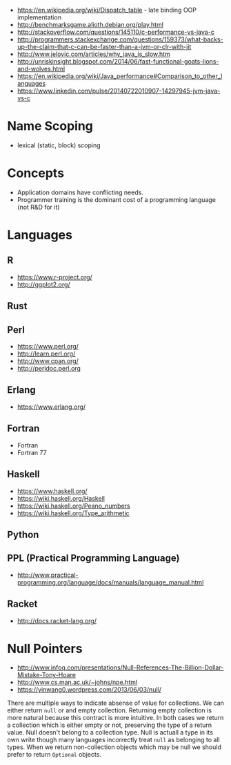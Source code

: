 - https://en.wikipedia.org/wiki/Dispatch_table - late binding OOP implementation
- http://benchmarksgame.alioth.debian.org/play.html
- http://stackoverflow.com/questions/145110/c-performance-vs-java-c
- http://programmers.stackexchange.com/questions/159373/what-backs-up-the-claim-that-c-can-be-faster-than-a-jvm-or-clr-with-jit
- http://www.jelovic.com/articles/why_java_is_slow.htm
- http://unriskinsight.blogspot.com/2014/06/fast-functional-goats-lions-and-wolves.html
- https://en.wikipedia.org/wiki/Java_performance#Comparison_to_other_languages
- https://www.linkedin.com/pulse/20140722010907-14297945-jvm-java-vs-c

# Name Scoping
- lexical (static, block) scoping

# Concepts
- Application domains have conflicting needs.
- Programmer training is the dominant cost of a programming language (not R&D for it)

# Languages
## R
- https://www.r-project.org/
- http://ggplot2.org/

## Rust

## Perl
- https://www.perl.org/
- http://learn.perl.org/
- http://www.cpan.org/
- http://perldoc.perl.org

## Erlang
- https://www.erlang.org/

## Fortran
- Fortran
- Fortran 77

## Haskell
- https://www.haskell.org/
- https://wiki.haskell.org/Haskell
- https://wiki.haskell.org/Peano_numbers
- https://wiki.haskell.org/Type_arithmetic

## Python

## PPL (Practical Programming Language)
- http://www.practical-programming.org/language/docs/manuals/language_manual.html

## Racket
- http://docs.racket-lang.org/

# Null Pointers
- http://www.infoq.com/presentations/Null-References-The-Billion-Dollar-Mistake-Tony-Hoare
- http://www.cs.man.ac.uk/~johns/npe.html
- https://yinwang0.wordpress.com/2013/06/03/null/

There are multiple ways to indicate absense of value for collections. We can either return `null` or and empty collection. Returning empty collection is more natural because this contract is more intuitive. In both cases we return a collection which is either empty or not, preserving the type of a return value. Null doesn't belong to a collection type. Null is actuall a type in its own write though many languages incorrectly treat `null` as belonging to all types. When we return non-collection objects which may be null we should prefer to return `Optional` objects.
